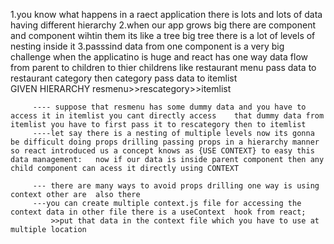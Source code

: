 <!-- use params
The code import { useParams } from 'react-router-dom'; imports the useParams hook from the react-router-dom library in React.
Here's what useParams does:

1.useParams is a hook provided by react-router-dom that allows you to access URL parameters from the current route.
2.When a route in your application has dynamic segments (e.g., /profile/:userId), useParams can be used to extract these parameters.
3.It returns an object of key-value pairs where the keys are the parameter names, and the values are the values from the current URL. -->


<!-- We are going to learn how to properly manage our data if you kmow hoe to handle this data efficeintly your apps efficiency can be increased -->

<!--  -->

<!-- data handling  -->
1.you know what happens in a raect application there is lots and lots of data having different hierarchy
2.when our app grows big there are component and component wihtin them its like a tree big tree there is a lot of levels of nesting inside it
3.passsind data from one component is a very big challenge when the applicatino is huge and react has one way data flow from parent to children to thier childrens like restaurant menu pass data to restaurant category then category pass data to itemlist  
                                   GIVEN HIERARCHY
                                   resmenu>>rescategory>>itemlist
                           
         ---- suppose that resmenu has some dummy data and you have to access it in itemlist you cant directly access    that dummy data from itemlist you have to first pass it to rescategory then to itemlist
         ----let say there is a nesting of multiple levels now its gonna be difficult doing props drilling passing props in a hierarchy manner so react introduced us a concept knows as {USE CONTEXT} to easy this data management:   now if our data is inside parent component then any child component can acess it directly using CONTEXT

         --- there are many ways to avoid props drilling one way is using context other are  also there 
         ---you can create multiple context.js file for accessing the context data in other file there is a useContext  hook from react;
             >>put that data in the context file which you have to use at multiple location 
